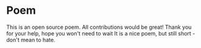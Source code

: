 # Poem
This is an open source poem. All contributions would be great!
Thank you for your help, hope you won't need to wait
It is a nice poem, but still short - don't mean to hate.

